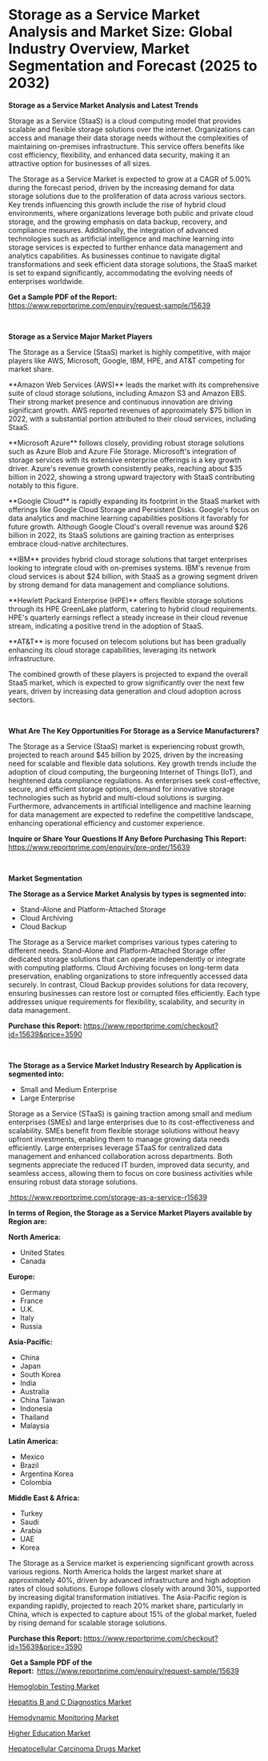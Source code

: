 <p><h1>Storage as a Service Market Analysis and Market Size: Global Industry Overview, Market Segmentation and Forecast (2025 to 2032)</h1></p><p><strong>Storage as a Service Market Analysis and Latest Trends</strong></p>
<p><p>Storage as a Service (StaaS) is a cloud computing model that provides scalable and flexible storage solutions over the internet. Organizations can access and manage their data storage needs without the complexities of maintaining on-premises infrastructure. This service offers benefits like cost efficiency, flexibility, and enhanced data security, making it an attractive option for businesses of all sizes.</p><p>The Storage as a Service Market is expected to grow at a CAGR of 5.00% during the forecast period, driven by the increasing demand for data storage solutions due to the proliferation of data across various sectors. Key trends influencing this growth include the rise of hybrid cloud environments, where organizations leverage both public and private cloud storage, and the growing emphasis on data backup, recovery, and compliance measures. Additionally, the integration of advanced technologies such as artificial intelligence and machine learning into storage services is expected to further enhance data management and analytics capabilities. As businesses continue to navigate digital transformations and seek efficient data storage solutions, the StaaS market is set to expand significantly, accommodating the evolving needs of enterprises worldwide.</p></p>
<p><strong>Get a Sample PDF of the Report:&nbsp;</strong> <a href="https://www.reportprime.com/enquiry/request-sample/15639?utm_campaign=1097&utm_medium=2&utm_source=Github&utm_content=ia&utm_term=20032025&utm_id=storage-as-a-service">https://www.reportprime.com/enquiry/request-sample/15639</a></p>
<p>&nbsp;</p>
<p><strong>Storage as a Service Major Market Players</strong></p>
<p><p>The Storage as a Service (StaaS) market is highly competitive, with major players like AWS, Microsoft, Google, IBM, HPE, and AT&T competing for market share. </p><p>**Amazon Web Services (AWS)** leads the market with its comprehensive suite of cloud storage solutions, including Amazon S3 and Amazon EBS. Their strong market presence and continuous innovation are driving significant growth. AWS reported revenues of approximately $75 billion in 2022, with a substantial portion attributed to their cloud services, including StaaS.</p><p>**Microsoft Azure** follows closely, providing robust storage solutions such as Azure Blob and Azure File Storage. Microsoft's integration of storage services with its extensive enterprise offerings is a key growth driver. Azure's revenue growth consistently peaks, reaching about $35 billion in 2022, showing a strong upward trajectory with StaaS contributing notably to this figure.</p><p>**Google Cloud** is rapidly expanding its footprint in the StaaS market with offerings like Google Cloud Storage and Persistent Disks. Google's focus on data analytics and machine learning capabilities positions it favorably for future growth. Although Google Cloud's overall revenue was around $26 billion in 2022, its StaaS solutions are gaining traction as enterprises embrace cloud-native architectures.</p><p>**IBM** provides hybrid cloud storage solutions that target enterprises looking to integrate cloud with on-premises systems. IBM's revenue from cloud services is about $24 billion, with StaaS as a growing segment driven by strong demand for data management and compliance solutions.</p><p>**Hewlett Packard Enterprise (HPE)** offers flexible storage solutions through its HPE GreenLake platform, catering to hybrid cloud requirements. HPE's quarterly earnings reflect a steady increase in their cloud revenue stream, indicating a positive trend in the adoption of StaaS.</p><p>**AT&T** is more focused on telecom solutions but has been gradually enhancing its cloud storage capabilities, leveraging its network infrastructure. </p><p>The combined growth of these players is projected to expand the overall StaaS market, which is expected to grow significantly over the next few years, driven by increasing data generation and cloud adoption across sectors.</p></p>
<p>&nbsp;</p>
<p><strong>What Are The Key Opportunities For Storage as a Service Manufacturers?</strong></p>
<p><p>The Storage as a Service (StaaS) market is experiencing robust growth, projected to reach around $45 billion by 2025, driven by the increasing need for scalable and flexible data solutions. Key growth trends include the adoption of cloud computing, the burgeoning Internet of Things (IoT), and heightened data compliance regulations. As enterprises seek cost-effective, secure, and efficient storage options, demand for innovative storage technologies such as hybrid and multi-cloud solutions is surging. Furthermore, advancements in artificial intelligence and machine learning for data management are expected to redefine the competitive landscape, enhancing operational efficiency and customer experience.</p></p>
<p><strong>Inquire or Share Your Questions If Any Before Purchasing This Report:</strong> <a href="https://www.reportprime.com/enquiry/pre-order/15639?utm_campaign=1097&utm_medium=2&utm_source=Github&utm_content=ia&utm_term=20032025&utm_id=storage-as-a-service">https://www.reportprime.com/enquiry/pre-order/15639</a></p>
<p>&nbsp;</p>
<p><strong>Market Segmentation</strong></p>
<p><strong>The Storage as a Service Market Analysis by types is segmented into:</strong></p>
<p><ul><li>Stand-Alone and Platform-Attached Storage</li><li>Cloud Archiving</li><li>Cloud Backup</li></ul></p>
<p><p>The Storage as a Service market comprises various types catering to different needs. Stand-Alone and Platform-Attached Storage offer dedicated storage solutions that can operate independently or integrate with computing platforms. Cloud Archiving focuses on long-term data preservation, enabling organizations to store infrequently accessed data securely. In contrast, Cloud Backup provides solutions for data recovery, ensuring businesses can restore lost or corrupted files efficiently. Each type addresses unique requirements for flexibility, scalability, and security in data management.</p></p>
<p><strong>Purchase this Report:&nbsp;</strong><a href="https://www.reportprime.com/checkout?id=15639&price=3590&utm_campaign=1097&utm_medium=2&utm_source=Github&utm_content=ia&utm_term=20032025&utm_id=storage-as-a-service">https://www.reportprime.com/checkout?id=15639&price=3590</a></p>
<p>&nbsp;</p>
<p><strong>The Storage as a Service Market Industry Research by Application is segmented into:</strong></p>
<p><ul><li>Small and Medium Enterprise</li><li>Large Enterprise</li></ul></p>
<p><p>Storage as a Service (STaaS) is gaining traction among small and medium enterprises (SMEs) and large enterprises due to its cost-effectiveness and scalability. SMEs benefit from flexible storage solutions without heavy upfront investments, enabling them to manage growing data needs efficiently. Large enterprises leverage STaaS for centralized data management and enhanced collaboration across departments. Both segments appreciate the reduced IT burden, improved data security, and seamless access, allowing them to focus on core business activities while ensuring robust data storage solutions.</p></p>
<p><a href="https://www.reportprime.com/storage-as-a-service-r15639?utm_campaign=1097&utm_medium=2&utm_source=Github&utm_content=ia&utm_term=20032025&utm_id=storage-as-a-service">&nbsp;https://www.reportprime.com/storage-as-a-service-r15639</a></p>
<p><strong>In terms of Region, the Storage as a Service Market Players available by Region are:</strong></p>
<p>
    <p> <strong> North America: </strong>
        <ul>
            <li>United States</li>
            <li>Canada</li>
        </ul>
        </p> 
    <p> <strong> Europe: </strong>
        <ul>
            <li>Germany</li>
            <li>France</li>
            <li>U.K.</li>
            <li>Italy</li>
            <li>Russia</li>
        </ul>
        </p> 
    <p> <strong> Asia-Pacific: </strong>
        <ul>
            <li>China</li>
            <li>Japan</li>
            <li>South Korea</li>
            <li>India</li>
            <li>Australia</li>
            <li>China Taiwan</li>
            <li>Indonesia</li>
            <li>Thailand</li>
            <li>Malaysia</li>
        </ul>
        </p> 
    <p> <strong> Latin America: </strong>
        <ul>
            <li>Mexico</li>
            <li>Brazil</li>
            <li>Argentina Korea</li>
            <li>Colombia</li>
        </ul>
        </p> 
    <p> <strong> Middle East & Africa: </strong>
        <ul>
            <li>Turkey</li>
            <li>Saudi</li>
            <li>Arabia</li>
            <li>UAE</li>
            <li>Korea</li>
        </ul>
    </p>
    </p>
<p><p>The Storage as a Service market is experiencing significant growth across various regions. North America holds the largest market share at approximately 40%, driven by advanced infrastructure and high adoption rates of cloud solutions. Europe follows closely with around 30%, supported by increasing digital transformation initiatives. The Asia-Pacific region is expanding rapidly, projected to reach 20% market share, particularly in China, which is expected to capture about 15% of the global market, fueled by rising demand for scalable storage solutions.</p></p>
<p><strong>Purchase this Report: </strong><a href="https://www.reportprime.com/checkout?id=15639&price=3590&utm_campaign=1097&utm_medium=2&utm_source=Github&utm_content=ia&utm_term=20032025&utm_id=storage-as-a-service">https://www.reportprime.com/checkout?id=15639&price=3590</a></p>
<p>&nbsp;<strong>Get a Sample PDF of the Report:&nbsp;&nbsp;</strong><a href="https://www.reportprime.com/enquiry/request-sample/15639?utm_campaign=1097&utm_medium=2&utm_source=Github&utm_content=ia&utm_term=20032025&utm_id=storage-as-a-service">https://www.reportprime.com/enquiry/request-sample/15639</a></p>
<p><strong></strong></p>
<p><p><a href="https://github.com/reeseberro3j/Market-Research-Report-List-1/blob/main/hemoglobin-testing-market.md?utm_campaign=1097&utm_medium=2&utm_source=Github&utm_content=ia&utm_term=20032025&utm_id=storage-as-a-service">Hemoglobin Testing Market</a></p><p><a href="https://github.com/rocicbenton/Market-Research-Report-List-1/blob/main/hepatitis-b-and-c-diagnostics-market.md?utm_campaign=1097&utm_medium=2&utm_source=Github&utm_content=ia&utm_term=20032025&utm_id=storage-as-a-service">Hepatitis B and C Diagnostics Market</a></p><p><a href="https://github.com/billejuman43/Market-Research-Report-List-1/blob/main/hemodynamic-monitoring-market.md?utm_campaign=1097&utm_medium=2&utm_source=Github&utm_content=ia&utm_term=20032025&utm_id=storage-as-a-service">Hemodynamic Monitoring Market</a></p><p><a href="https://github.com/tahjaylestro/Market-Research-Report-List-1/blob/main/higher-education-market.md?utm_campaign=1097&utm_medium=2&utm_source=Github&utm_content=ia&utm_term=20032025&utm_id=storage-as-a-service">Higher Education Market</a></p><p><a href="https://github.com/filinjaic7/Market-Research-Report-List-1/blob/main/hepatocellular-carcinoma-drugs-market.md?utm_campaign=1097&utm_medium=2&utm_source=Github&utm_content=ia&utm_term=20032025&utm_id=storage-as-a-service">Hepatocellular Carcinoma Drugs Market</a></p></p>